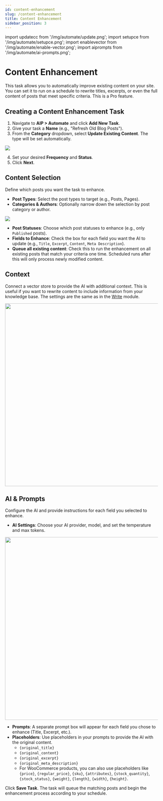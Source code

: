 ```yaml
---
id: content-enhancement
slug: /content-enhancement
title: Content Enhancement
sidebar_position: 3
---
```


import updatecc from '/img/automate/update.png';
import setupce from '/img/automate/setupce.png';
import enablevector from '/img/automate/enable-vector.png';
import aiprompts from '/img/automate/ai-prompts.png';

# Content Enhancement

This task allows you to automatically improve existing content on your site. You can set it to run on a schedule to rewrite titles, excerpts, or even the full content of posts that meet specific criteria. This is a Pro feature.

## Creating a Content Enhancement Task

1.  Navigate to **AIP > Automate** and click **Add New Task**.
2.  Give your task a **Name** (e.g., "Refresh Old Blog Posts").
3.  From the **Category** dropdown, select **Update Existing Content**. The type will be set automatically.

<img src={updatecc} />

4.  Set your desired **Frequency** and **Status**.
5.  Click **Next**.

## Content Selection

Define which posts you want the task to enhance.

- **Post Types**: Select the post types to target (e.g., Posts, Pages).
- **Categories & Authors**: Optionally narrow down the selection by post category or author.

<img src={setupce} />

- **Post Statuses**: Choose which post statuses to enhance (e.g., only `Published` posts).
- **Fields to Enhance**: Check the box for each field you want the AI to update (e.g., `Title`, `Excerpt`, `Content`, `Meta Description`).
- **Queue all existing content**: Check this to run the enhancement on all existing posts that match your criteria one time. Scheduled runs after this will only process newly modified content.

## Context

Connect a vector store to provide the AI with additional context. This is useful if you want to rewrite content to include information from your knowledge base. The settings are the same as in the [Write](/docs/Write/context) module.

<img src={enablevector} width="600" />

## AI & Prompts

Configure the AI and provide instructions for each field you selected to enhance.

- **AI Settings**: Choose your AI provider, model, and set the temperature and max tokens.

<img src={aiprompts} width="600"/>

- **Prompts**: A separate prompt box will appear for each field you chose to enhance (Title, Excerpt, etc.).
- **Placeholders**: Use placeholders in your prompts to provide the AI with the original content.
    - `{original_title}`
    - `{original_content}`
    - `{original_excerpt}`
    - `{original_meta_description}`
    - For WooCommerce products, you can also use placeholders like `{price}`, `{regular_price}`, `{sku}`, `{attributes}`, `{stock_quantity}`,`{stock_status}`, `{weight}`, `{length}`, `{width}`, `{height}`.

Click **Save Task**. The task will queue the matching posts and begin the enhancement process according to your schedule.